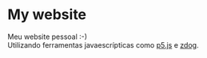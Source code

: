 # My website

Meu website pessoal :-)  
Utilizando ferramentas javaescrípticas como [p5.js](https://p5js.org/) e [zdog](zzz.dog).  

